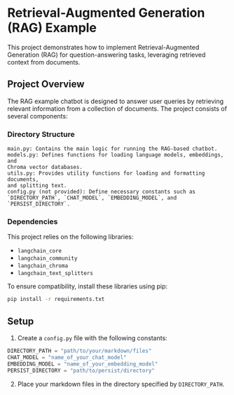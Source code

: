 # Retrieval-Augmented Generation (RAG) Example

This project demonstrates how to implement Retrieval-Augmented Generation
(RAG) for question-answering tasks, leveraging retrieved context from
documents.

## Project Overview

The RAG example chatbot is designed to answer user queries by retrieving
relevant information from a collection of documents. The project consists
of several components:

### Directory Structure
```text
main.py: Contains the main logic for running the RAG-based chatbot.
models.py: Defines functions for loading language models, embeddings, and
Chroma vector databases.
utils.py: Provides utility functions for loading and formatting documents,
and splitting text.
config.py (not provided): Define necessary constants such as
`DIRECTORY_PATH`, `CHAT_MODEL`, `EMBEDDING_MODEL`, and
`PERSIST_DIRECTORY`.
```

### Dependencies

This project relies on the following libraries:

- `langchain_core`
- `langchain_community`
- `langchain_chroma`
- `langchain_text_splitters`

To ensure compatibility, install these libraries using pip:
```bash
pip install -r requirements.txt
```

## Setup

1. Create a `config.py` file with the following constants:

```typescript
DIRECTORY_PATH = "path/to/your/markdown/files"
CHAT_MODEL = "name_of_your_chat_model"
EMBEDDING_MODEL = "name_of_your_embedding_model"
PERSIST_DIRECTORY = "path/to/persist/directory"
```

2. Place your markdown files in the directory specified by
`DIRECTORY_PATH`.

